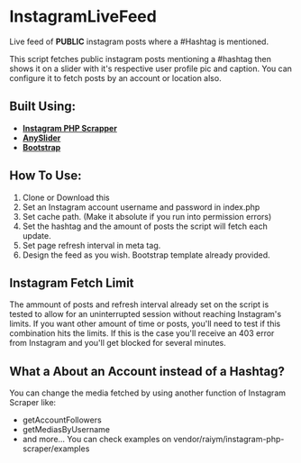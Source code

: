 # InstagramLiveFeed
Live feed of **PUBLIC** instagram posts where a #Hashtag is mentioned.

This script fetches public instagram posts mentioning a #hashtag then shows it on a slider with it's respective user profile pic and caption. You can configure it to fetch posts by an account or location also.

## Built Using:

- [**Instagram PHP Scrapper**](https://github.com/postaddictme/instagram-php-scraper)
- [**AnySlider**](https://github.com/jwilsson/AnySlider)
- [**Bootstrap**](https://getbootstrap.com)

## How To Use:

1. Clone or Download this
2. Set an Instagram account username and password in index.php
3. Set cache path. (Make it absolute if you run into permission errors)
4. Set the hashtag and the amount of posts the script will fetch each update.
5. Set page refresh interval in meta tag.
6. Design the feed as you wish. Bootstrap template already provided.

## Instagram Fetch Limit

The ammount of posts and refresh interval already set on the script is tested to allow for an uninterrupted session without reaching Instagram's limits. If you want other amount of time or posts, you'll need to test if this combination hits the limits. If this is the case you'll receive an 403 error from Instagram and you'll get blocked for several minutes.

## What a About an Account instead of a Hashtag?

You can change the media fetched by using another function of Instagram Scraper like:
- getAccountFollowers
- getMediasByUsername
- and more...
You can check examples on vendor/raiym/instagram-php-scraper/examples

